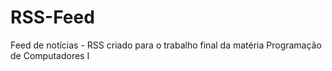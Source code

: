 # RSS-Feed
Feed de notícias - RSS criado para o trabalho final da matéria Programação de Computadores I
